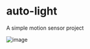 # auto-light
A simple motion sensor project

![image](https://user-images.githubusercontent.com/17518047/218809702-fc8429e5-afc0-458f-bbba-f4b6b0ca7b80.png)
